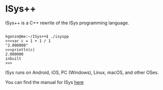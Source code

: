 # ISys++

ISys++ is a C++ rewrite of the ISys programming language.

```

kgonzo@me:~/ISys++$ ./isyspp
>>>var c = 1 + 1 / 1
"2.000000"
>>>println(c)
2.000000
inbuilt
>>>

```

ISys runs on Android, iOS, PC (Windows), Linux, macOS, and other OSes.

You can find the manual for ISys [here](thekaigonzalez.github.io/ISysPP)